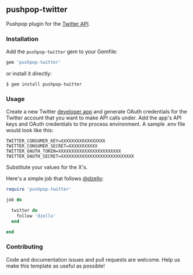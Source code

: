 ## pushpop-twitter

Pushpop plugin for the [Twitter API](https://dev.twitter.com).

### Installation

Add the `pushpop-twitter` gem to your Gemfile:

``` ruby
gem 'pushpop-twitter'
```

or install it directly:

``` shell
$ gem install pushpop-twitter
```

### Usage

Create a new Twitter [developer app](https://dev.twitter.com) and generate OAuth credentials for the Twitter account that you want to make API calls under. Add the app's API keys and OAuth credentials to the process environment. A sample .env file would look like this:

```
TWITTER_CONSUMER_KEY=XXXXXXXXXXXXXXXXX
TWITTER_CONSUMER_SECRET=XXXXXXXXXXX
TWITTER_OAUTH_TOKEN=XXXXXXXXXXXXXXXXXXXXXXXX
TWITTER_OAUTH_SECRET=XXXXXXXXXXXXXXXXXXXXXXXXXXXX
```

Substitute your values for the X's.

Here's a simple job that follows [@dzello](https://twitter.com/dzello):

``` ruby
require 'pushpop-twitter'

job do

  twitter do
    follow 'dzello'
  end

end
```

### Contributing

Code and documentation issues and pull requests are welcome. Help us make this template as
useful as possible!
